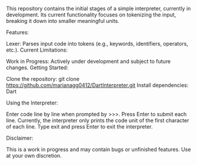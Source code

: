 This repository contains the initial stages of a simple interpreter, currently in development. Its current functionality focuses on tokenizing the input, breaking it down into smaller meaningful units.

Features:

Lexer: Parses input code into tokens (e.g., keywords, identifiers, operators, etc.).
Current Limitations:

Work in Progress: Actively under development and subject to future changes.
Getting Started:

Clone the repository: git clone https://github.com/marianagg0412/DartInterpreter.git
Install dependencies: Dart

Using the Interpreter:

Enter code line by line when prompted by >>>.
Press Enter to submit each line.
Currently, the interpreter only prints the code unit of the first character of each line.
Type exit and press Enter to exit the interpreter.

Disclaimer:

This is a work in progress and may contain bugs or unfinished features. Use at your own discretion.